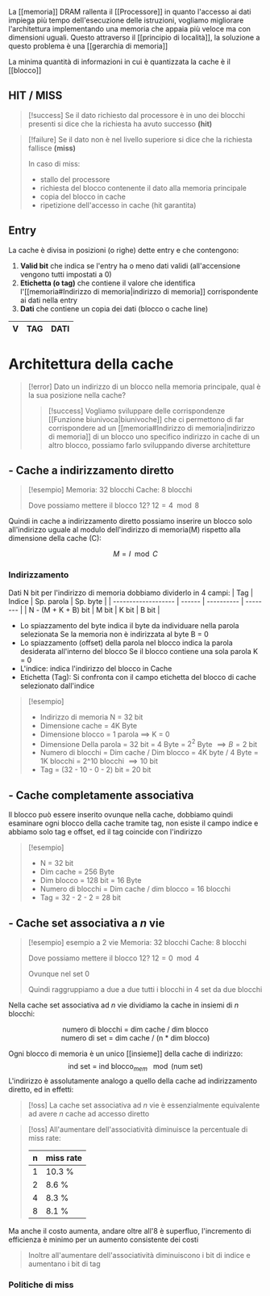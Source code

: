 La [[memoria]] DRAM rallenta il [[Processore]] in quanto l'accesso ai dati impiega più tempo dell'esecuzione delle istruzioni, vogliamo migliorare l'architettura implementando una memoria che appaia più veloce ma con dimensioni uguali.
Questo attraverso il [[principio di località]], la soluzione a questo problema è una [[gerarchia di memoria]]


La minima quantità di informazioni in cui è quantizzata la cache è il [[blocco]]

## HIT / MISS

>[!success]
Se il dato richiesto dal processore è in uno dei blocchi presenti si dice che la richiesta ha avuto successo **(hit)**

>[!failure]
>Se il dato non è nel livello superiore si dice che la richiesta fallisce **(miss)**
>
> In caso di miss:
> - stallo del processore
> - richiesta del blocco contenente il dato alla memoria principale
> - copia del blocco in cache
> - ripetizione dell'accesso in cache (hit garantita)

## Entry
La cache è divisa in posizioni (o righe) dette entry e che contengono:

1. **Valid bit** che indica se l'entry ha o meno dati validi (all'accensione vengono tutti impostati a 0)
2. **Etichetta (o tag)** che contiene il valore che identifica l'[[memoria#Indirizzo di memoria|indirizzo di memoria]] corrispondente ai dati nella entry
3. **Dati** che contiene un copia dei dati (blocco o cache line)

 V | TAG | DATI
 --- | --- | ---



# Architettura della cache
>[!error]
Dato un indirizzo di un blocco nella memoria principale, qual è la sua posizione nella cache?
>
>>[!success]
>>Vogliamo sviluppare delle corrispondenze [[Funzione biunivoca|biunivoche]] che ci permettono di far corrispondere ad un [[memoria#Indirizzo di memoria|indirizzo di memoria]] di un blocco uno specifico indirizzo in cache di un altro blocco, possiamo farlo sviluppando diverse architetture


## - Cache a indirizzamento diretto
>[!esempio]
>Memoria: 32 blocchi
>Cache: 8 blocchi
>
>Dove possiamo mettere il blocco 12?
> $12  = 4\mod 8$

Quindi in cache a indirizzamento diretto possiamo inserire un blocco solo all'indirizzo uguale al modulo dell'indirizzo di memoria(M) rispetto alla dimensione della cache (C):

$$
M = I \mod C 
$$
### Indirizzamento
Dati N bit per l'indirizzo di memoria dobbiamo dividerlo in 4 campi:
 | Tag                 | Indice | Sp. parola | Sp. byte |
 | ------------------- | ------ | ---------- | -------- |
 | N - (M + K + B) bit | M bit  | K bit      | B bit    | 

- Lo spiazzamento del byte indica il byte da individuare nella parola selezionata 
	Se la memoria non è indirizzata al byte B = 0
- Lo spiazzamento (offset) della parola nel blocco indica la parola desiderata all'interno del blocco
	Se il blocco contiene una sola parola K = 0
- L'indice: indica l'indirizzo del blocco in Cache
- Etichetta (Tag): Si confronta con il campo etichetta del blocco di cache selezionato dall'indice

>[!esempio]
>- Indirizzo di memoria N = 32 bit
>- Dimensione cache = 4K Byte
>- Dimensione blocco = 1 parola $\implies$ K = 0
>- Dimensione Della parola = 32 bit = 4 Byte = $2^2$ Byte $\implies B = 2$ bit
>- Numero di blocchi = Dim cache / Dim blocco = 4K byte / 4 Byte = 1K blocchi = 2^10 blocchi $\implies 10$ bit
>- Tag = (32 - 10 - 0 - 2) bit = 20 bit


## - Cache completamente associativa
Il blocco può essere inserito ovunque nella cache, dobbiamo quindi esaminare ogni blocco della cache tramite tag, non esiste il campo indice e abbiamo solo tag e offset, ed il tag coincide con l'indirizzo

>[!esempio]
> - N = 32 bit
> - Dim cache = 256 Byte
> - Dim blocco = 128 bit = 16 Byte
> - Numero di blocchi = Dim cache / dim blocco = 16 blocchi
> - Tag = 32 - 2 - 2 = 28 bit

## - Cache set associativa a $n$ vie

>[!esempio] esempio a 2 vie
>Memoria: 32 blocchi
>Cache: 8 blocchi
>
> Dove possiamo mettere il blocco 12?
> $12 = 0 \mod 4$
>
>Ovunque nel set 0
>
>Quindi raggruppiamo a due a due tutti i blocchi in 4 set da due blocchi

Nella cache set associativa ad $n$ vie dividiamo la cache in insiemi di $n$ blocchi:

<center>
numero di blocchi = dim cache / dim blocco
</center>
<center>
numero di set = dim cache / (n * dim blocco)
</center>

Ogni blocco di memoria è un unico [[insieme]] della cache di indirizzo:
 $$\text{ind set = ind blocco$_{mem}$ $\mod{(\text{num set})}$}$$
 L'indirizzo è assolutamente analogo a quello della cache ad indirizzamento diretto, ed in effetti:
>[!oss]
>La cache set associativa ad $n$ vie è essenzialmente equivalente ad avere $n$ cache ad accesso diretto




>[!oss]
>All'aumentare dell'associatività diminuisce la percentuale di miss rate:
 >
 > | n | miss rate |
 > --- | --- |
 > 1 | 10.3 %
 > 2 | 8.6 %
 > 4 | 8.3 %
 > 8 | 8.1 %
 Ma anche il costo aumenta, andare oltre all'8 è superfluo, l'incremento di efficienza è minimo per un aumento consistente dei costi
 >
 > Inoltre all'aumentare dell'associatività diminuiscono i bit di indice e aumentano i bit di tag
 

### Politiche di miss
 
  